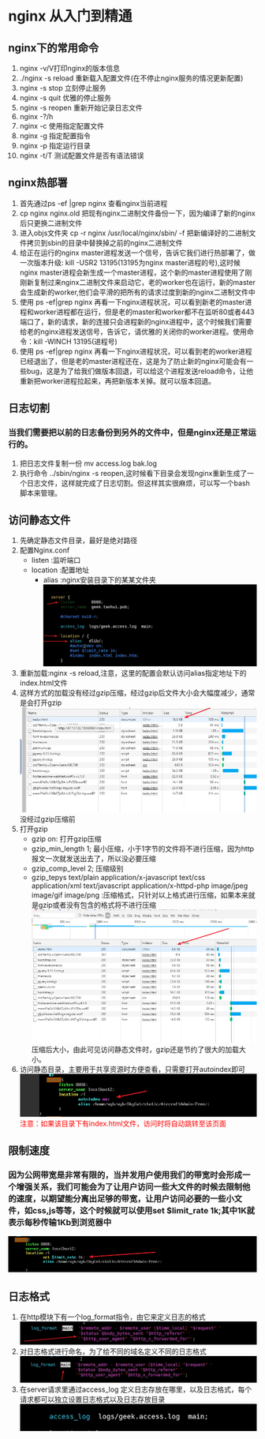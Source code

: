# nginx 从入门到精通
## nginx下的常用命令
1. nginx -v/V打印nginx的版本信息
2. ./nginx -s reload 重新载入配置文件(在不停止nginx服务的情况更新配置)
3. nginx -s stop 立刻停止服务
4. nginx -s quit 优雅的停止服务
5. nginx -s reopen 重新开始记录日志文件
6. nginx -?/h
7. nginx -c 使用指定配置文件
8. nginx -g 指定配置指令
9. nginx -p 指定运行目录
10. nginx -t/T 测试配置文件是否有语法错误

## nginx热部署
1. 首先通过ps -ef |grep nginx 查看nginx当前进程
2. cp nginx nginx.old 把现有nginx二进制文件备份一下，因为编译了新的nginx后只更换二进制文件
3. 进入objs文件夹 cp -r nginx /usr/local/nginx/sbin/ -f 把新编译好的二进制文件拷贝到sbin的目录中替换掉之前的nginx二进制文件
4. 给正在运行的nginx master进程发送一个信号，告诉它我们进行热部署了，做一次版本升级: kill -USR2 13195(13195为nginx master进程的号),这时候nginx master进程会新生成一个master进程，这个新的master进程使用了刚刚新复制过来nginx二进制文件来启动它，老的worker也在运行，新的master会生成新的worker,他们会平滑的把所有的请求过度到新的nginx二进制文件中
5. 使用 ps -ef|grep nginx 再看一下nginx进程状况，可以看到新老的master进程和worker进程都在运行，但是老的master和worker都不在监听80或者443端口了，新的请求，新的连接只会进程新的nginx进程中，这个时候我们需要给老的nginx进程发送信号，告诉它，请优雅的关闭你的worker进程。使用命令：kill -WINCH 13195(进程号)
6. 使用 ps -ef|grep nginx 再看一下nginx进程状况，可以看到老的worker进程已经退出了，但是老的master进程还在，这是为了防止新的nginx可能会有一些bug，这是为了给我们做版本回退，可以给这个进程发送reload命令，让他重新把worker进程拉起来，再把新版本关掉。就可以版本回退。

## 日志切割
### 当我们需要把以前的日志备份到另外的文件中，但是nginx还是正常运行的。
1. 把日志文件复制一份 mv access.log bak.log
2. 执行命令 ../sbin/nginx -s reopen,这时候看下目录会发现nginx重新生成了一个日志文件，这样就完成了日志切割。但这样其实很麻烦，可以写一个bash脚本来管理。

## 访问静态文件
1. 先确定静态文件目录，最好是绝对路径
2. 配置Nginx.conf
   + listen :监听端口
   + location :配置地址
     + alias :nginx安装目录下的某某文件夹
![](.img/2019-06-23-19-14-37.png)
3. 重新加载:nginx -s reload,注意，这里的配置会默认访问alias指定地址下的index.html文件
4. 这样方式的加载没有经过gzip压缩，经过gzip后文件大小会大幅度减少，通常是会打开gzip
![](.img/2019-06-23-20-47-26.png)没经过gzip压缩前
5. 打开gzip
   + gzip on: 打开gzip压缩
   + gzip_min_length 1; 最小压缩，小于1字节的文件将不进行压缩，因为http报文一次就发送出去了，所以没必要压缩
   + gzip_comp_level 2; 压缩级别
   + gzip_tepys text/plain application/x-javascript text/css application/xml text/javascript application/x-httpd-php image/jpeg image/gif image/png :压缩格式，只针对以上格式进行压缩，如果本来就是gzip或者没有包含的格式将不进行压缩
![](.img/2019-06-23-21-03-59.png)压缩后大小，由此可见访问静态文件时，gzip还是节约了很大的加载大小。
6. 访问静态目录，主要用于共享资源时方便查看，只需要打开autoindex即可
![](.img/2019-06-23-21-14-19.png)
<font color=red>注意：如果该目录下有index.html文件，访问时将自动跳转至该页面</font>

## 限制速度
### 因为公网带宽是非常有限的，当并发用户使用我们的带宽时会形成一个增强关系，我们可能会为了让用户访问一些大文件的时候去限制他的速度，以期望能分离出足够的带宽，让用户访问必要的一些小文件，如css,js等等，这个时候就可以使用set $limit_rate 1k;其中1K就表示每秒传输1Kb到浏览器中
![](.img/2019-06-23-22-30-51.png)

## 日志格式
1. 在http模块下有一个log_format指令，由它来定义日志的格式
![](.img/2019-06-23-22-42-43.png)
2. 对日志格式进行命名，为了给不同的域名定义不同的日志格式
![](.img/2019-06-23-22-43-15.png)
3. 在server请求里通过access_log 定义日志存放在哪里，以及日志格式，每个请求都可以独立设置日志格式以及日志存放目录
![](.img/2019-06-23-22-47-59.png)